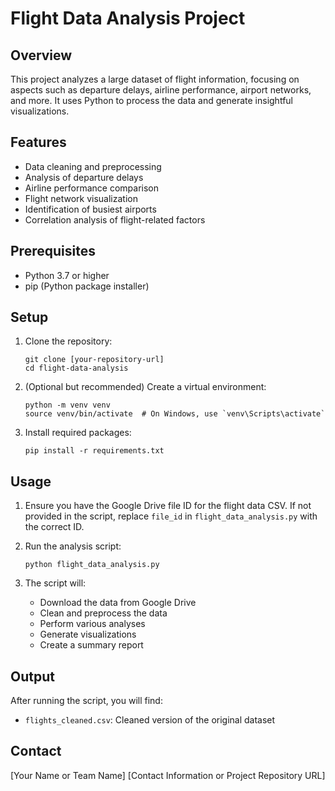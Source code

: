 # Flight Data Analysis Project

## Overview

This project analyzes a large dataset of flight information, focusing on aspects such as departure delays, airline performance, airport networks, and more. It uses Python to process the data and generate insightful visualizations.

## Features

- Data cleaning and preprocessing
- Analysis of departure delays
- Airline performance comparison
- Flight network visualization
- Identification of busiest airports
- Correlation analysis of flight-related factors

## Prerequisites

- Python 3.7 or higher
- pip (Python package installer)

## Setup

1. Clone the repository:
   ```
   git clone [your-repository-url]
   cd flight-data-analysis
   ```

2. (Optional but recommended) Create a virtual environment:
   ```
   python -m venv venv
   source venv/bin/activate  # On Windows, use `venv\Scripts\activate`
   ```

3. Install required packages:
   ```
   pip install -r requirements.txt
   ```

## Usage

1. Ensure you have the Google Drive file ID for the flight data CSV. If not provided in the script, replace `file_id` in `flight_data_analysis.py` with the correct ID.

2. Run the analysis script:
   ```
   python flight_data_analysis.py
   ```

3. The script will:
   - Download the data from Google Drive
   - Clean and preprocess the data
   - Perform various analyses
   - Generate visualizations
   - Create a summary report

## Output

After running the script, you will find:

- `flights_cleaned.csv`: Cleaned version of the original dataset

## Contact

[Your Name or Team Name]
[Contact Information or Project Repository URL]
